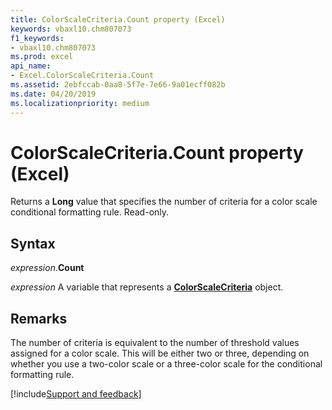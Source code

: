```yaml
---
title: ColorScaleCriteria.Count property (Excel)
keywords: vbaxl10.chm807073
f1_keywords:
- vbaxl10.chm807073
ms.prod: excel
api_name:
- Excel.ColorScaleCriteria.Count
ms.assetid: 2ebfccab-0aa8-5f7e-7e66-9a01ecff082b
ms.date: 04/20/2019
ms.localizationpriority: medium
---
```



# ColorScaleCriteria.Count property (Excel)

Returns a **Long** value that specifies the number of criteria for a color scale conditional formatting rule. Read-only.


## Syntax

_expression_.**Count**

_expression_ A variable that represents a **[ColorScaleCriteria](Excel.ColorScaleCriteria.md)** object.


## Remarks

The number of criteria is equivalent to the number of threshold values assigned for a color scale. This will be either two or three, depending on whether you use a two-color scale or a three-color scale for the conditional formatting rule.




[!include[Support and feedback](~/includes/feedback-boilerplate.md)]
